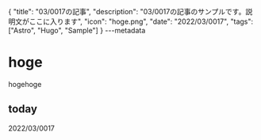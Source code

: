 {
  "title": "03/0017の記事",
  "description": "03/0017の記事のサンプルです。説明文がここに入ります",
  "icon": "hoge.png",
  "date": "2022/03/0017",
  "tags": ["Astro", "Hugo", "Sample"]
}
---metadata

# hoge
hogehoge

## today
2022/03/0017